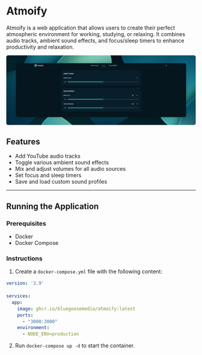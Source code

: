 # Atmoify

Atmoify is a web application that allows users to create their perfect atmospheric environment for working, studying, or relaxing. It combines audio tracks, ambient sound effects, and focus/sleep timers to enhance productivity and relaxation.

![Screenshot](screenshots/image.png)

## Features

- Add YouTube audio tracks
- Toggle various ambient sound effects
- Mix and adjust volumes for all audio sources
- Set focus and sleep timers
- Save and load custom sound profiles

---

## Running the Application

### Prerequisites

- Docker
- Docker Compose

### Instructions

1. Create a `docker-compose.yml` file with the following content:

```yaml
version: '3.9'

services:
  app:
    image: ghcr.io/bluegoosemedia/atmoify:latest
    ports:
      - "3000:3000"
    environment:
      - NODE_ENV=production
```

2. Run `docker-compose up -d` to start the container.